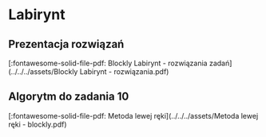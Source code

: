 # Labirynt

## Prezentacja rozwiązań

[:fontawesome-solid-file-pdf: Blockly Labirynt - rozwiązania zadań](../../../assets/Blockly Labirynt - rozwiązania.pdf)

## Algorytm do zadania 10

[:fontawesome-solid-file-pdf: Metoda lewej ręki](../../../assets/Metoda lewej ręki - blockly.pdf)